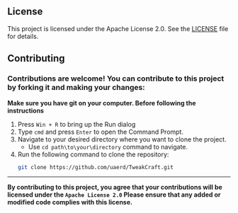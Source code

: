 
## License
This project is licensed under the Apache License 2.0. See the [LICENSE](LICENSE) file for details.

## Contributing
### Contributions are welcome! You can contribute to this project by forking it and making your changes:

**Make sure you have git on your computer. Before following the instructions**



1. Press `Win + R` to bring up the Run dialog 
2. Type `cmd` and press `Enter` to open the Command Prompt.
3. Navigate to your desired directory where you want to clone the project.
   - Use `cd path\to\your\directory` command to navigate.
4. Run the following command to clone the repository:
   ```bash
   git clone https://github.com/uaerd/TweakCraft.git
   ```
---
**By contributing to this project, you agree that your contributions will be licensed under the `Apache License 2.0` Please ensure that any added or modified code complies with this license.**
